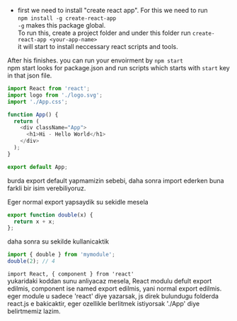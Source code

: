 - first we need to install "create react app". For this we need to run  
`npm install -g create-react-app`  
`-g` makes this package global.  
To run this, create a project folder and under this folder run
`create-react-app <your-app-name>`  
it will start to install neccessary react scripts and tools.

After his finishes. you can run your envoirment by `npm start`  
npm start looks for package.json and run scripts which starts with `start` key in that json file.

```js
import React from 'react';
import logo from './logo.svg';
import './App.css';

function App() {
  return (
    <div className="App">
      <h1>Hi - Hello World</h1>
    </div>
  );
}

export default App;
```

burda export default yapmamizin sebebi, daha sonra import ederken buna farkli bir isim verebiliyoruz.

Eger normal export yapsaydik su sekidle mesela  
```js
export function double(x) {
  return x + x;
};
```
daha sonra su sekilde kullanicaktik
```js
import { double } from 'mymodule';
double(2); // 4
```
`import React, { component } from 'react'`  
yukaridaki koddan sunu anliyacaz mesela, React modulu defult export edilmis, component ise named export edilmis, yani normal export edilmis. eger module u sadece 'react' diye yazarsak, js direk bulundugu folderda react.js e bakicaktir, eger ozellikle berlitmek istiyorsak './App' diye belirtmemiz lazim.



